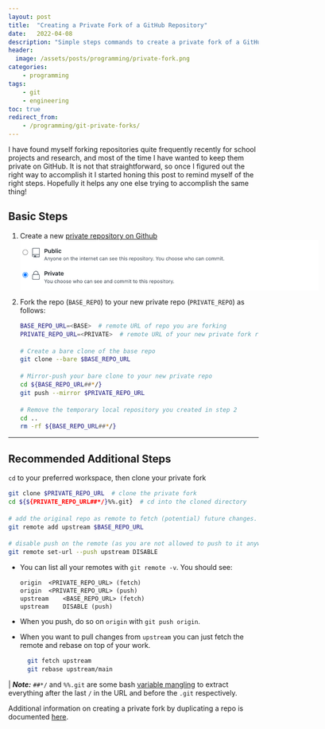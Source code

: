 ```yaml
---
layout: post
title:  "Creating a Private Fork of a GitHub Repository"
date:   2022-04-08
description: "Simple steps commands to create a private fork of a GitHub repository."
header:
  image: /assets/posts/programming/private-fork.png
categories:
    - programming
tags:
    - git
    - engineering
toc: true
redirect_from:
    - /programming/git-private-forks/
---
```


I have found myself forking repositories quite frequently recently for school projects and research, and most of the time I have wanted to keep them private on GitHub. It is not that straightforward, so once I figured out the right way to accomplish it I started honing this post to remind myself of the right steps. Hopefully it helps any one else trying to accomplish the same thing!

## Basic Steps

1. Create a new [private repository on Github](https://help.github.com/articles/creating-a-new-repository/)
   <img src="/assets/posts/programming/private-repo.png" style="max-width:600px; margin: 0 auto; display: block;">

2. Fork the repo (`BASE_REPO`) to your new private repo (`PRIVATE_REPO`) as follows:

    ```bash
    BASE_REPO_URL=<BASE>  # remote URL of repo you are forking
    PRIVATE_REPO_URL=<PRIVATE>  # remote URL of your new private fork repo

    # Create a bare clone of the base repo
    git clone --bare $BASE_REPO_URL

    # Mirror-push your bare clone to your new private repo
    cd ${BASE_REPO_URL##*/}
    git push --mirror $PRIVATE_REPO_URL

    # Remove the temporary local repository you created in step 2
    cd ..
    rm -rf ${BASE_REPO_URL##*/}
    ```

---

## Recommended Additional Steps

`cd` to your preferred workspace, then clone your private fork

```bash
git clone $PRIVATE_REPO_URL  # clone the private fork
cd ${${PRIVATE_REPO_URL##*/}%%.git}  # cd into the cloned directory

# add the original repo as remote to fetch (potential) future changes.
git remote add upstream $BASE_REPO_URL

# disable push on the remote (as you are not allowed to push to it anyway).
git remote set-url --push upstream DISABLE
```

* You can list all your remotes with `git remote -v`. You should see:

    ```
    origin	<PRIVATE_REPO_URL> (fetch)
    origin	<PRIVATE_REPO_URL> (push)
    upstream	<BASE_REPO_URL> (fetch)
    upstream	DISABLE (push)
    ```
* When you push, do so on `origin` with `git push origin`.

* When you want to pull changes from `upstream` you can just fetch the remote and rebase on top of your work.
  
  ```bash
    git fetch upstream
    git rebase upstream/main
  ```

| ***Note:*** `##*/` and `%%.git` are some bash [variable mangling](https://www.linuxjournal.com/article/8919) to extract everything after the last `/` in the URL and before the `.git` respectively.

Additional information on creating a private fork by duplicating a repo is documented [here](https://help.github.com/articles/duplicating-a-repository/).
